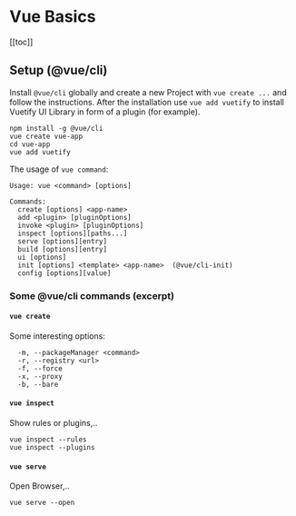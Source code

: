 # Vue Basics

[[toc]]

## Setup (@vue/cli)

Install `@vue/cli` globally and create a new Project
with `vue create ...` and follow the instructions. After
the installation use `vue add vuetify` to install
Vuetify UI Library in form of a plugin (for example).

```shell
npm install -g @vue/cli
vue create vue-app
cd vue-app
vue add vuetify
```

The usage of `vue command`:

```shell
Usage: vue <command> [options]

Commands:
  create [options] <app-name>
  add <plugin> [pluginOptions]
  invoke <plugin> [pluginOptions]
  inspect [options][paths...]
  serve [options][entry]
  build [options][entry]
  ui [options]
  init [options] <template> <app-name>  (@vue/cli-init)
  config [options][value]
```

### Some @vue/cli commands (excerpt)

#### `vue create`

Some interesting options:

```shell
  -m, --packageManager <command>
  -r, --registry <url>
  -f, --force
  -x, --proxy
  -b, --bare
```

#### `vue inspect`

Show rules or plugins,..

```shell
vue inspect --rules
vue inspect --plugins
```

#### `vue serve`

Open Browser,..

```shell
vue serve --open
```

